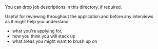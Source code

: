 You can drop job descriptions in this directory, if required. 

Useful for reviewing throughout the application and before any interviews as it might help you understand 

- what you're applying for,
- how you think you will stack up
- what areas you might want to brush up on
